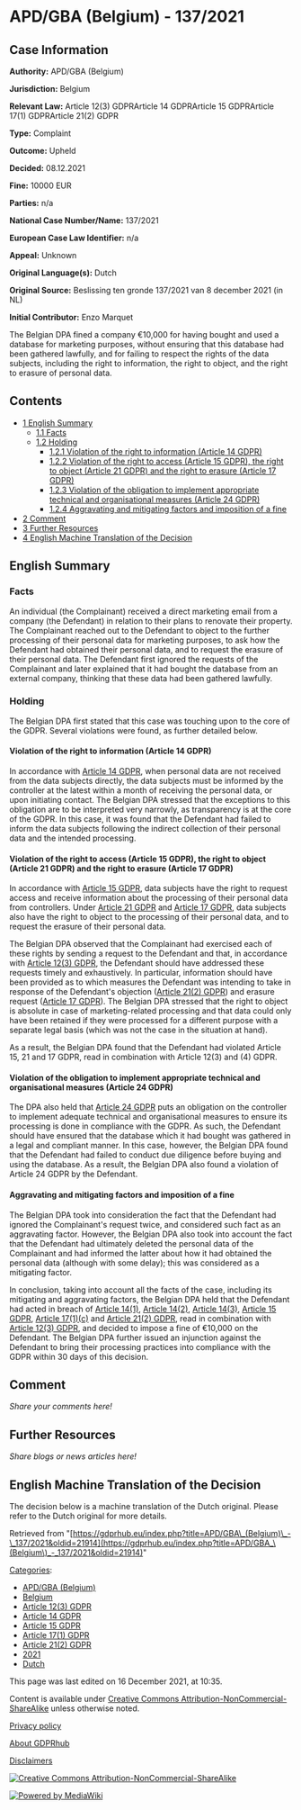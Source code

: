 # APD/GBA (Belgium) - 137/2021

## Case Information

**Authority:** APD/GBA (Belgium)

**Jurisdiction:** Belgium

**Relevant Law:** Article 12(3) GDPRArticle 14 GDPRArticle 15 GDPRArticle 17(1) GDPRArticle 21(2) GDPR

**Type:** Complaint

**Outcome:** Upheld

**Decided:** 08.12.2021

**Fine:** 10000 EUR

**Parties:** n/a

**National Case Number/Name:** 137/2021

**European Case Law Identifier:** n/a

**Appeal:** Unknown

**Original Language(s):** Dutch

**Original Source:** Beslissing ten gronde 137/2021 van 8 december 2021 (in NL)

**Initial Contributor:** Enzo Marquet

The Belgian DPA fined a company €10,000 for having bought and used a database for marketing purposes, without ensuring that this database had been gathered lawfully, and for failing to respect the rights of the data subjects, including the right to information, the right to object, and the right to erasure of personal data.

## Contents

*   [1 English Summary](#English_Summary)
    *   [1.1 Facts](#Facts)
    *   [1.2 Holding](#Holding)
        *   [1.2.1 Violation of the right to information (Article 14 GDPR)](#Violation_of_the_right_to_information_\(Article_14_GDPR\))
        *   [1.2.2 Violation of the right to access (Article 15 GDPR), the right to object (Article 21 GDPR) and the right to erasure (Article 17 GDPR)](#Violation_of_the_right_to_access_\(Article_15_GDPR\),_the_right_to_object_\(Article_21_GDPR\)_and_the_right_to_erasure_\(Article_17_GDPR\))
        *   [1.2.3 Violation of the obligation to implement appropriate technical and organisational measures (Article 24 GDPR)](#Violation_of_the_obligation_to_implement_appropriate_technical_and_organisational_measures_\(Article_24_GDPR\))
        *   [1.2.4 Aggravating and mitigating factors and imposition of a fine](#Aggravating_and_mitigating_factors_and_imposition_of_a_fine)
*   [2 Comment](#Comment)
*   [3 Further Resources](#Further_Resources)
*   [4 English Machine Translation of the Decision](#English_Machine_Translation_of_the_Decision)

## English Summary

### Facts

An individual (the Complainant) received a direct marketing email from a company (the Defendant) in relation to their plans to renovate their property. The Complainant reached out to the Defendant to object to the further processing of their personal data for marketing purposes, to ask how the Defendant had obtained their personal data, and to request the erasure of their personal data. The Defendant first ignored the requests of the Complainant and later explained that it had bought the database from an external company, thinking that these data had been gathered lawfully.

### Holding

The Belgian DPA first stated that this case was touching upon to the core of the GDPR. Several violations were found, as further detailed below.

#### Violation of the right to information (Article 14 GDPR)

In accordance with [Article 14 GDPR](/index.php?title=Article_14_GDPR "Article 14 GDPR"), when personal data are not received from the data subjects directly, the data subjects must be informed by the controller at the latest within a month of receiving the personal data, or upon initiating contact. The Belgian DPA stressed that the exceptions to this obligation are to be interpreted very narrowly, as transparency is at the core of the GDPR. In this case, it was found that the Defendant had failed to inform the data subjects following the indirect collection of their personal data and the intended processing.

#### Violation of the right to access (Article 15 GDPR), the right to object (Article 21 GDPR) and the right to erasure (Article 17 GDPR)

In accordance with [Article 15 GDPR](/index.php?title=Article_15_GDPR "Article 15 GDPR"), data subjects have the right to request access and receive information about the processing of their personal data from controllers. Under [Article 21 GDPR](/index.php?title=Article_21_GDPR "Article 21 GDPR") and [Article 17 GDPR](/index.php?title=Article_17_GDPR "Article 17 GDPR"), data subjects also have the right to object to the processing of their personal data, and to request the erasure of their personal data.

The Belgian DPA observed that the Complainant had exercised each of these rights by sending a request to the Defendant and that, in accordance with [Article 12(3) GDPR](/index.php?title=Article_12_GDPR#3 "Article 12 GDPR"), the Defendant should have addressed these requests timely and exhaustively. In particular, information should have been provided as to which measures the Defendant was intending to take in response of the Defendant's objection ([Article 21(2) GDPR](/index.php?title=Article_21_GDPR#2 "Article 21 GDPR")) and erasure request ([Article 17 GDPR](/index.php?title=Article_17_GDPR "Article 17 GDPR")). The Belgian DPA stressed that the right to object is absolute in case of marketing-related processing and that data could only have been retained if they were processed for a different purpose with a separate legal basis (which was not the case in the situation at hand).

As a result, the Belgian DPA found that the Defendant had violated Article 15, 21 and 17 GDPR, read in combination with Article 12(3) and (4) GDPR.

#### Violation of the obligation to implement appropriate technical and organisational measures (Article 24 GDPR)

The DPA also held that [Article 24 GDPR](/index.php?title=Article_24_GDPR "Article 24 GDPR") puts an obligation on the controller to implement adequate technical and organisational measures to ensure its processing is done in compliance with the GDPR. As such, the Defendant should have ensured that the database which it had bought was gathered in a legal and compliant manner. In this case, however, the Belgian DPA found that the Defendant had failed to conduct due diligence before buying and using the database. As a result, the Belgian DPA also found a violation of Article 24 GDPR by the Defendant.

#### Aggravating and mitigating factors and imposition of a fine

The Belgian DPA took into consideration the fact that the Defendant had ignored the Complainant's request twice, and considered such fact as an aggravating factor. However, the Belgian DPA also took into account the fact that the Defendant had ultimately deleted the personal data of the Complainant and had informed the latter about how it had obtained the personal data (although with some delay); this was considered as a mitigating factor.

In conclusion, taking into account all the facts of the case, including its mitigating and aggravating factors, the Belgian DPA held that the Defendant had acted in breach of [Article 14(1)](/index.php?title=Article_14_GDPR#1 "Article 14 GDPR"), [Article 14(2)](/index.php?title=Article_14_GDPR#2 "Article 14 GDPR"), [Article 14(3)](/index.php?title=Article_14_GDPR#3 "Article 14 GDPR"), [Article 15 GDPR](/index.php?title=Article_15_GDPR "Article 15 GDPR"), [Article 17(1)(c)](/index.php?title=Article_17_GDPR#1c "Article 17 GDPR") and [Article 21(2) GDPR](/index.php?title=Article_21_GDPR#2 "Article 21 GDPR"), read in combination with [Article 12(3) GDPR](/index.php?title=Article_12_GDPR#3 "Article 12 GDPR"), and decided to impose a fine of €10,000 on the Defendant. The Belgian DPA further issued an injunction against the Defendant to bring their processing practices into compliance with the GDPR within 30 days of this decision.

## Comment

_Share your comments here!_

## Further Resources

_Share blogs or news articles here!_

## English Machine Translation of the Decision

The decision below is a machine translation of the Dutch original. Please refer to the Dutch original for more details.

Retrieved from "[https://gdprhub.eu/index.php?title=APD/GBA\_(Belgium)\_-\_137/2021&oldid=21914](https://gdprhub.eu/index.php?title=APD/GBA_\(Belgium\)_-_137/2021&oldid=21914)"

[Categories](/index.php?title=Special:Categories "Special:Categories"):

*   [APD/GBA (Belgium)](/index.php?title=Category:APD/GBA_\(Belgium\) "Category:APD/GBA (Belgium)")
*   [Belgium](/index.php?title=Category:Belgium "Category:Belgium")
*   [Article 12(3) GDPR](/index.php?title=Category:Article_12\(3\)_GDPR "Category:Article 12(3) GDPR")
*   [Article 14 GDPR](/index.php?title=Category:Article_14_GDPR "Category:Article 14 GDPR")
*   [Article 15 GDPR](/index.php?title=Category:Article_15_GDPR "Category:Article 15 GDPR")
*   [Article 17(1) GDPR](/index.php?title=Category:Article_17\(1\)_GDPR "Category:Article 17(1) GDPR")
*   [Article 21(2) GDPR](/index.php?title=Category:Article_21\(2\)_GDPR "Category:Article 21(2) GDPR")
*   [2021](/index.php?title=Category:2021 "Category:2021")
*   [Dutch](/index.php?title=Category:Dutch "Category:Dutch")

This page was last edited on 16 December 2021, at 10:35.

Content is available under [Creative Commons Attribution-NonCommercial-ShareAlike](https://creativecommons.org/licenses/by-nc-sa/4.0/) unless otherwise noted.

[Privacy policy](/index.php?title=GDPRhub:Privacy_policy)

[About GDPRhub](/index.php?title=GDPRhub:About)

[Disclaimers](/index.php?title=GDPRhub:General_disclaimer)

[![Creative Commons Attribution-NonCommercial-ShareAlike](/resources/assets/licenses/cc-by-nc-sa.png)](https://creativecommons.org/licenses/by-nc-sa/4.0/)

[![Powered by MediaWiki](/resources/assets/poweredby_mediawiki_88x31.png)](https://www.mediawiki.org/)